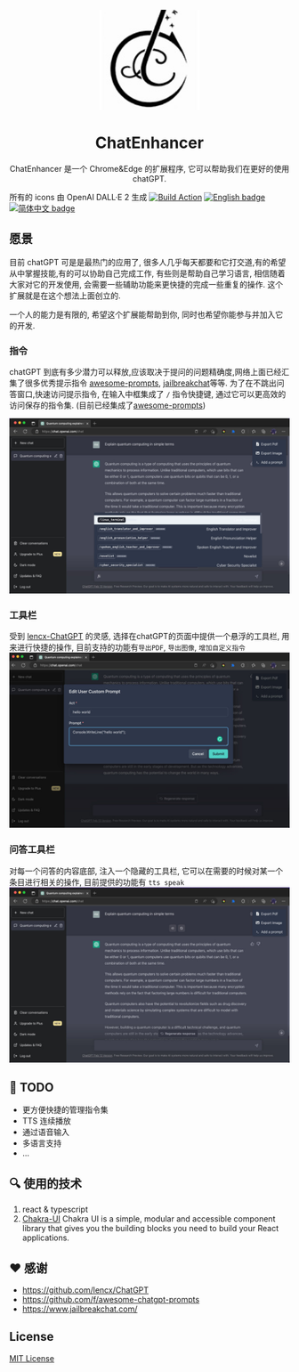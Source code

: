 <p align="center">
  <img width="180" src="./public/images/icon128.png" alt="ChatGPT">
  <h1 align="center">ChatEnhancer</h1>
  <p align="center">ChatEnhancer 是一个 Chrome&Edge 的扩展程序, 它可以帮助我们在更好的使用 chatGPT.</p>
</p>

所有的 icons 由 OpenAI DALL·E 2 生成
 [![Build Action](https://github.com/rwecho/Enhancer-for-ChatGPT/actions/workflows/publish.yml/badge.svg)](https://github.com/rwecho/Enhancer-for-ChatGPT/actions/workflows/publish.yml)
 [![English badge](https://img.shields.io/badge/%E8%8B%B1%E6%96%87-English-blue)](./README.md)
[![简体中文 badge](https://img.shields.io/badge/%E7%AE%80%E4%BD%93%E4%B8%AD%E6%96%87-Simplified%20Chinese-blue)](./README-ZH_CN.md)

## 愿景
目前 chatGPT 可是是最热门的应用了, 很多人几乎每天都要和它打交道,有的希望从中掌握技能,有的可以协助自己完成工作, 有些则是帮助自己学习语言, 相信随着大家对它的开发使用, 会需要一些辅助功能来更快捷的完成一些重复的操作. 这个扩展就是在这个想法上面创立的.

一个人的能力是有限的, 希望这个扩展能帮助到你, 同时也希望你能参与并加入它的开发.

### 指令

chatGPT 到底有多少潜力可以释放,应该取决于提问的问题精确度,网络上面已经汇集了很多优秀提示指令 [awesome-prompts](https://github.com/f/awesome-chatgpt-prompts), [jailbreakchat](https://www.jailbreakchat.com/)等等. 为了在不跳出问答窗口,快速访问提示指令, 在输入中框集成了 `/` 指令快捷键, 通过它可以更高效的访问保存的指令集. (目前已经集成了[awesome-prompts](https://github.com/f/awesome-chatgpt-prompts))

![](./assets/screenshots/show_prompts.png)

### 工具栏

受到 [lencx-ChatGPT](https://github.com/lencx/ChatGPT) 的灵感, 选择在chatGPT的页面中提供一个悬浮的工具栏, 用来进行快捷的操作, 目前支持的功能有`导出PDF`, `导出图像`, `增加自定义指令`
![](./assets/screenshots/quick_add_a_prompt.png)

### 问答工具栏

对每一个问答的内容底部, 注入一个隐藏的工具栏, 它可以在需要的时候对某一个条目进行相关的操作, 目前提供的功能有 `tts speak`
![](./assets/screenshots/show_tts_button.png)

## 📃 TODO

* 更方便快捷的管理指令集
* TTS 连续播放
* 通过语音输入
* 多语言支持
* ...

## 🔍 使用的技术

1. react & typescript
1. [Chakra-UI](https://chakra-ui.com/) Chakra UI is a simple, modular and accessible component library that gives you the building blocks you need to build your React applications.

## ❤️ 感谢

* https://github.com/lencx/ChatGPT
* https://github.com/f/awesome-chatgpt-prompts
* https://www.jailbreakchat.com/

## License

[MIT License](./LICENSE)